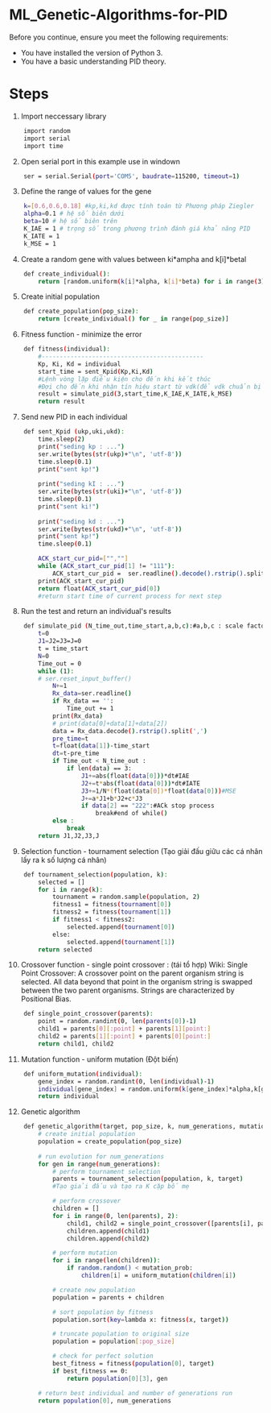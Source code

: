 # ML_Genetic-Algorithms-for-PID

Before you continue, ensure you meet the following requirements:

* You have installed the version of Python 3.
* You have a basic understanding PID theory.

# Steps

1. Import neccessary library

```sh
    import random
    import serial
    import time
```

2. Open serial port in this example use in windown

```sh
    ser = serial.Serial(port='COM5', baudrate=115200, timeout=1)
```

3. Define the range of values for the gene

```sh
    k=[0.6,0.6,0.18] #kp,ki,kd được tính toán từ Phương pháp Ziegler
    alpha=0.1 # hệ số biên dưới 
    beta=10 # hệ số biên trên
    K_IAE = 1 # trọng số trong phương trình đánh giá khả năng PID
    K_IATE = 1
    k_MSE = 1
```

4. Create a random gene with values between ki*ampha and k[i]*betal

```sh
    def create_individual():
        return [random.uniform(k[i]*alpha, k[i]*beta) for i in range(3)]
```

5. Create initial population

```sh
    def create_population(pop_size):
        return [create_individual() for _ in range(pop_size)]
```

6. Fitness function - minimize the error

```sh
    def fitness(individual):
        #---------------------------------------------
        Kp, Ki, Kd = individual
        start_time = sent_Kpid(Kp,Ki,Kd)
        #Lệnh vòng lặp điều kiện cho đến khi kết thúc 
        #Đợi cho đến khi nhận tín hiệu start từ vdk(để vdk chuẩn bị cho quá trình test pid cho hệ số này)
        result = simulate_pid(3,start_time,K_IAE,K_IATE,k_MSE)
        return result
```

7. Send new PID in each individual

```sh
    def sent_Kpid (ukp,uki,ukd):
        time.sleep(2)
        print("seding kp : ...")
        ser.write(bytes(str(ukp)+"\n", 'utf-8'))
        time.sleep(0.1)
        print("sent kp!")
        
        print("seding kI : ...")
        ser.write(bytes(str(uki)+"\n", 'utf-8'))
        time.sleep(0.1)
        print("sent ki!")
            
        print("seding kd : ...")
        ser.write(bytes(str(ukd)+"\n", 'utf-8'))
        print("sent kp!")
        time.sleep(0.1)

        ACK_start_cur_pid=["",""]
        while (ACK_start_cur_pid[1] != "111"):
            ACK_start_cur_pid =  ser.readline().decode().rstrip().split(",")
        print(ACK_start_cur_pid)
        return float(ACK_start_cur_pid[0]) 
        #return start time of current process for next step
```

8. Run the test and return an individual's results    

```sh
    def simulate_pid (N_time_out,time_start,a,b,c):#a,b,c : scale factor of functions IAE,IATE,MSE
        t=0
        J1=J2=J3=J=0
        t = time_start
        N=0
        Time_out = 0
        while (1):
        # ser.reset_input_buffer()
            N+=1
            Rx_data=ser.readline()
            if Rx_data == '':
                Time_out += 1
            print(Rx_data)
            # print(data[0]+data[1]+data[2])
            data = Rx_data.decode().rstrip().split(',')
            pre_time=t
            t=float(data[1])-time_start
            dt=t-pre_time
            if Time_out < N_time_out :
                if len(data) == 3:
                    J1+=abs(float(data[0]))*dt#IAE
                    J2+=t*abs(float(data[0]))*dt#IATE
                    J3+=1/N*(float(data[0])*float(data[0]))#MSE
                    J+=a*J1+b*J2+c*J3        
                    if data[2] == "222":#ACk stop process
                        break#end of while()
            else :
                break
        return J1,J2,J3,J
```

9. Selection function - tournament selection (Tạo giải đấu giữu các cá nhân lấy ra k số lượng cá nhân)

```sh
    def tournament_selection(population, k):
        selected = []
        for i in range(k):
            tournament = random.sample(population, 2)
            fitness1 = fitness(tournament[0])
            fitness2 = fitness(tournament[1])
            if fitness1 < fitness2:
                selected.append(tournament[0])
            else:
                selected.append(tournament[1])
        return selected
```

10. Crossover function - single point crossover : (tái tổ hợp)
    Wiki: Single Point Crossover: A crossover point on the parent organism string is selected. All data beyond that point in the organism string is swapped between the two parent organisms. Strings are characterized by Positional Bias.

```sh
    def single_point_crossover(parents):
        point = random.randint(0, len(parents[0])-1)
        child1 = parents[0][:point] + parents[1][point:]
        child2 = parents[1][:point] + parents[0][point:]
        return child1, child2
```

11. Mutation function - uniform mutation (Đột biến)

```sh
    def uniform_mutation(individual):
        gene_index = random.randint(0, len(individual)-1)
        individual[gene_index] = random.uniform(k[gene_index]*alpha,k[gene_index]*beta)
        return individual
```

12. Genetic algorithm

```sh
    def genetic_algorithm(target, pop_size, k, num_generations, mutation_prob):
        # create initial population
        population = create_population(pop_size)
        
        # run evolution for num_generations
        for gen in range(num_generations):
            # perform tournament selection
            parents = tournament_selection(population, k, target)
            #Tạo giải đấu và tạo ra K cặp bố mẹ

            # perform crossover
            children = []
            for i in range(0, len(parents), 2):
                child1, child2 = single_point_crossover([parents[i], parents[i+1]])
                children.append(child1)
                children.append(child2)

            # perform mutation
            for i in range(len(children)):
                if random.random() < mutation_prob:
                    children[i] = uniform_mutation(children[i])

            # create new population
            population = parents + children

            # sort population by fitness
            population.sort(key=lambda x: fitness(x, target))

            # truncate population to original size
            population = population[:pop_size]

            # check for perfect solution
            best_fitness = fitness(population[0], target)
            if best_fitness == 0:
                return population[0][3], gen

        # return best individual and number of generations run
        return population[0], num_generations
```
